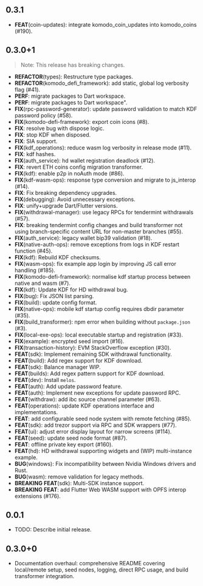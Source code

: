 ## 0.3.1

 - **FEAT**(coin-updates): integrate komodo_coin_updates into komodo_coins (#190).

## 0.3.0+1

> Note: This release has breaking changes.

 - **REFACTOR**(types): Restructure type packages.
 - **REFACTOR**(komodo_defi_framework): add static, global log verbosity flag (#41).
 - **PERF**: migrate packages to Dart workspace.
 - **PERF**: migrate packages to Dart workspace".
 - **FIX**(rpc-password-generator): update password validation to match KDF password policy (#58).
 - **FIX**(komodo-defi-framework): export coin icons (#8).
 - **FIX**: resolve bug with dispose logic.
 - **FIX**: stop KDF when disposed.
 - **FIX**: SIA support.
 - **FIX**(kdf_operations): reduce wasm log verbosity in release mode (#11).
 - **FIX**: kdf hashes.
 - **FIX**(auth_service): hd wallet registration deadlock (#12).
 - **FIX**: revert ETH coins config migration transformer.
 - **FIX**(kdf): enable p2p in noAuth mode (#86).
 - **FIX**(kdf-wasm-ops): response type conversion and migrate to js_interop (#14).
 - **FIX**: Fix breaking dependency upgrades.
 - **FIX**(debugging): Avoid unnecessary exceptions.
 - **FIX**: unify+upgrade Dart/Flutter versions.
 - **FIX**(withdrawal-manager): use legacy RPCs for tendermint withdrawals (#57).
 - **FIX**: breaking tendermint config changes and build transformer not using branch-specific content URL for non-master branches (#55).
 - **FIX**(auth_service): legacy wallet bip39 validation (#18).
 - **FIX**(native-auth-ops): remove exceptions from logs in KDF restart function (#45).
 - **FIX**(kdf): Rebuild KDF checksums.
 - **FIX**(wasm-ops): fix example app login by improving JS call error handling (#185).
 - **FIX**(komodo-defi-framework): normalise kdf startup process between native and wasm (#7).
 - **FIX**(kdf): Update KDF for HD withdrawal bug.
 - **FIX**(bug): Fix JSON list parsing.
 - **FIX**(build): update config format.
 - **FIX**(native-ops): mobile kdf startup config requires dbdir parameter (#35).
 - **FIX**(build_transformer): npm error when building without `package.json` (#3).
 - **FIX**(local-exe-ops): local executable startup and registration (#33).
 - **FIX**(example): encrypted seed import (#16).
 - **FIX**(transaction-history): EVM StackOverflow exception (#30).
 - **FEAT**(sdk): Implement remaining SDK withdrawal functionality.
 - **FEAT**(build): Add regex support for KDF download.
 - **FEAT**(sdk): Balance manager WIP.
 - **FEAT**(builds): Add regex pattern support for KDF download.
 - **FEAT**(dev): Install `melos`.
 - **FEAT**(auth): Add update password feature.
 - **FEAT**(auth): Implement new exceptions for update password RPC.
 - **FEAT**(withdraw): add ibc source channel parameter (#63).
 - **FEAT**(operations): update KDF operations interface and implementations.
 - **FEAT**: add configurable seed node system with remote fetching (#85).
 - **FEAT**(sdk): add trezor support via RPC and SDK wrappers (#77).
 - **FEAT**(ui): adjust error display layout for narrow screens (#114).
 - **FEAT**(seed): update seed node format (#87).
 - **FEAT**: offline private key export (#160).
 - **FEAT**(hd): HD withdrawal supporting widgets and (WIP) multi-instance example.
 - **BUG**(windows): Fix incompatibility between Nvidia Windows drivers and Rust.
 - **BUG**(wasm): remove validation for legacy methods.
 - **BREAKING** **FEAT**(sdk): Multi-SDK instance support.
 - **BREAKING** **FEAT**: add Flutter Web WASM support with OPFS interop extensions (#176).

## 0.0.1

* TODO: Describe initial release.

## 0.3.0+0

* Documentation overhaul: comprehensive README covering local/remote setup, seed nodes, logging, direct RPC usage, and build transformer integration.
